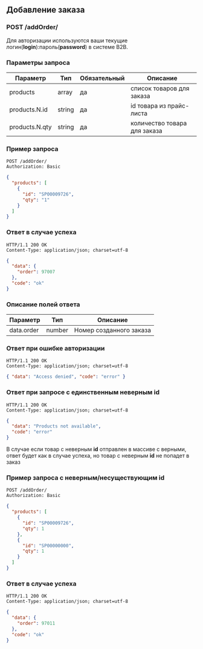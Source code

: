 ## Добавление заказа

### POST /addOrder/

Для авторизации используются ваши текущие логин(**login**):пароль(**password**) в системе B2B.

### Параметры запроса

| Параметр       | Тип    | Обязательный | Описание                     |
| -------------- | ------ | ------------ | ---------------------------- |
| products       | array  | да           | список товаров для заказа    |
| products.N.id  | string | да           | id товара из прайс-листа     |
| products.N.qty | string | да           | количество товара для заказа |

### Пример запроса

```http
POST /addOrder/
Authorization: Basic
```

```json
{
  "products": [
    {
      "id": "SP00009726",
      "qty": "1"
    }
  ]
}
```

### Ответ в случае успеха

```http
HTTP/1.1 200 OK
Content-Type: application/json; charset=utf-8
```

```json
{
  "data": {
    "order": 97007
  },
  "code": "ok"
}
```

### Описание полей ответа

| Параметр   | Тип    | Описание                |
| ---------- | ------ | ----------------------- |
| data.order | number | Номер созданного заказа |

### Ответ при ошибке авторизации

```http
HTTP/1.1 200 OK
Content-Type: application/json; charset=utf-8
```

```json
{ "data": "Access denied", "code": "error" }
```

### Ответ при запросе с единственным неверным id

```http
HTTP/1.1 200 OK
Content-Type: application/json; charset=utf-8
```

```json
{
  "data": "Products not available",
  "code": "error"
}
```

В случае если товар с неверным **id** отправлен в массиве с верными, ответ будет как в случае успеха, но товар с неверным **id** не попадет в заказ

### Пример запроса c неверным/несуществующим id

```http
POST /addOrder/
Authorization: Basic
```

```json
{
  "products": [
    {
      "id": "SP00009726",
      "qty": 1
    },
    {
      "id": "SP00000000",
      "qty": 1
    }
  ]
}
```

### Ответ в случае успеха

```http
HTTP/1.1 200 OK
Content-Type: application/json; charset=utf-8
```

```json
{
  "data": {
    "order": 97011
  },
  "code": "ok"
}
```
